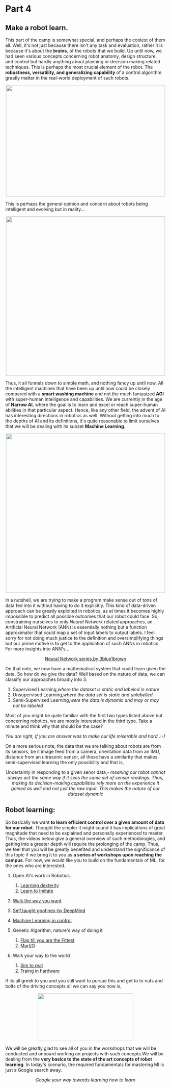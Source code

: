 # Part 4

## Make a robot learn.

This part of the camp is somewhat special, and perhaps the coolest of them all. Well, it's not just because there isn't any task and evaluation, rather it is because it's about the **brains**, of the robots that we build. Up until now, we had seen various concepts concerning robot anatomy, design structure, and control but hardly anything about planning or decision making related techniques. This is perhaps the most crucial element of the robot. The **robustness, versatility, and generalizing capability** of a control algorithm greatly matter in the real-world deployment of such robots.

<p align="center">
   <img  width="500" height="350" src="https://i.imgur.com/5C7upTs.jpg">
</p>

This is perhaps the general opinion and concern about robots being intelligent and evolving but in reality...

<p align="center">
   <img  width="500" height="500" src="https://cdn-images-1.medium.com/freeze/max/1000/1*x7P7gqjo8k2_bj2rTQWAfg.jpeg?q=20">
</p>

Thus, it all funnels down to simple math, and nothing fancy up until now. All the intelligent machines that have been up until now could be closely compared with a **smart washing machine** and not the much fantasized **AGI** with super-human intelligence and capabilities. We are currently in the age of **Narrow AI**, where the goal is to learn and excel or reach super-human abilities in that particular aspect. Hence, like any other field, the advent of AI has interesting directions in robotics as well. Without getting into much to the depths of AI and its definitions, it's quite reasonable to limit ourselves that we will be dealing with its subset **Machine Learning**.

<p align="center">
   <img  width="500" height="500" src="https://miro.medium.com/max/631/1*TiORvHgrJPme_lEiX3olVA.png">
</p>

In a nutshell, we are trying to make a program make sense out of tons of data fed into it without having to do it explicitly. This kind of data-driven approach can be greatly exploited in robotics, as at times it becomes highly impossible to predict all possible outcomes that our robot could face. So, constraining ourselves to only _Neural Network_ related approaches, an Artificial Neural Network (ANN) is essentially nothing but a function approximator that could map a set of input labels to output labels. I feel sorry for not doing much justice to the definition and oversimplifying things but our prime motive is to get to the application of such ANNs in robotics. For more insights into ANN's...

<div align="center">
  
  [Neural Network series,by 3blue1brown](https://www.youtube.com/watch?v=aircAruvnKk&list=PLZHQObOWTQDNU6R1_67000Dx_ZCJB-3pi)

</div>

On that note, we now have a mathematical system that could learn given the data. So how do we give the data?
Well based on the nature of data, we can classify our approaches broadly into 3.

1. Supervised Learning,_where the dataset is static and labeled in nature_
2. Unsupervised Learning,_where the data set is static and unlabelled_
3. Semi-Supervised Learning,_were the data is dynamic and may or may not be labeled_

Most of you might be quite familiar with the first two types listed above but concerning robotics, we are mostly interested in the third type. Take a minute and think why that should be the case?

_You are right, If you are answer was to make our life miserable and hard..:-)_

On a more serious note, the data that we are talking about robots are from its sensors, be it image feed from a camera, orientation data from an IMU, distance from an ultrasonic sensor, all these have a similarity that makes semi-supervised learning the only possibility and that is,
<div align = "center">
   
Uncertainty in responding to a given senor data,_- meaning our robot cannot always act the same way if it sees the same set of sensor readings. Thus, making its decision-making capabilities rely more on the experience it gained as well and not just the raw input. This makes the nature of our dataset dynamic_

</div>

## Robot learning:

So basically we want **to learn efficient control over a given amount of data for our robot**. Thought the simpler it might sound it has implications of great magnitude that need to be explained and personally experienced to master. Thus, the videos below give a general overview of such methodologies, and getting into a greater depth will require the prolonging of the camp. Thus, we feel that you will be greatly benefited and understand the significance of this topic if we bring it to you as **a series of workshops upon reaching the campus**. For now, we would like you to build on the fundamentals of ML, for the ones who are interested.

1. Open AI's work in Robotics.
   1. [Learning dexterity](https://openai.com/blog/learning-dexterity/)
   2. [Learn to Imitate](https://openai.com/blog/robots-that-learn/)
   
2. [Walk the way you want](https://www.youtube.com/watch?v=iNL5-0_T1D0)
3. [Self,taught goofines-by DeepMind](https://www.youtube.com/watch?v=hx_bgoTF7bs)
4. [Machine Learning in control](https://www.youtube.com/watch?v=3yU2k8R9JeU&list=PLMrJAkhIeNNQkv98vuPjO2X2qJO_UPeWR&index=28)
5. Genetic Algorithm, nature's way of doing it
   1. [Flap till you are the Fittest](https://www.youtube.com/watch?v=aeWmdojEJf0)
   2. [MarI/O](https://www.youtube.com/watch?v=qv6UVOQ0F44)
6. Walk your way to the world
   1. [Sim to real](https://www.youtube.com/watch?v=lUZUr7jxoqM&feature=emb_rel_pause)
   2. [Traing in hardware](https://www.youtube.com/watch?v=FmMPHL3TcrE&feature=youtu.be)
  
If its all greek to you and you still want to pursue this and get to to nuts and bolts of the driving concepts all we can say you now is,


<p align="center">
   <img  width="300" height="150" src="https://thumbs.gfycat.com/EnchantingDecisiveCurlew-max-1mb.gif">
</p>

We will be greatly glad to see all of you in the workshops that we will be conducted and onboard working on projects with such concepts.We will be dealing from the **very basics to the state of the art concepts of robot learning**. In today's scenario, the required fundamentals for mastering Ml is just a Google search away.

<div align="center">

_Google your way towards learning how to learn_

</div>
